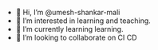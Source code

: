 - 👋 Hi, I’m @umesh-shankar-mali
- 👀 I’m interested in learning and teaching.
- 🌱 I’m currently learning learning.
- 💞️ I’m looking to collaborate on CI CD


<!---
umesh-shankar-mali/umesh-shankar-mali is a ✨ special ✨ repository because its `README.md` (this file) appears on your GitHub profile.
You can click the Preview link to take a look at your changes.
--->
